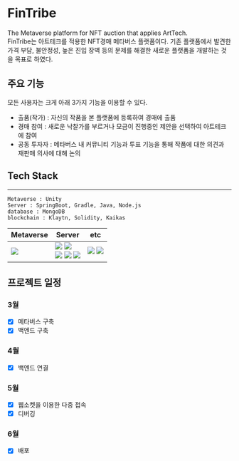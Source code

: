 # FinTribe
The Metaverse platform for NFT auction that applies ArtTech.    
FinTribe는 아트테크를 적용한 NFT경매 메타버스 플랫폼이다. 기존 플랫폼에서 발견한 가격 부담, 불안정성, 높은 진입 장벽 등의 문제를 해결한 새로운 플랫폼을 개발하는 것을 목표로 하였다.

## 주요 기능
모든 사용자는 크게 아래 3가지 기능을 이용할 수 있다.
- 출품(작가) : 자신의 작품을 본 플랫폼에 등록하여 경매에 출품
- 경매 참여 : 새로운 낙찰가를 부르거나 모금이 진행중인 제안을 선택하여 아트테크에 참여
- 공동 투자자 : 메타버스 내 커뮤니티 기능과 투표 기능을 통해 작품에 대한 의견과 재판매 의사에 대해 논의

## Tech Stack
---
```
Metaverse : Unity
Server : SpringBoot, Gradle, Java, Node.js
database : MongoDB
blockchain : Klaytn, Solidity, Kaikas
```
| Metaverse | Server | etc |                                                                                                                                                   
|------|------|------|
| <img src="https://img.shields.io/badge/Unity-FFFFFF?style=for-the-badge&logo=Unity&logoColor=black"> <br /> | <img src="https://img.shields.io/badge/Spring_Boot-F2F4F9?style=for-the-badge&logo=spring-boot"> <img src ="https://img.shields.io/badge/gradle-02303A?style=for-the-badge&logo=gradle&logoColor=white"> <br /> <img src="https://img.shields.io/badge/Java-ED8B00?style=for-the-badge&logo=java&logoColor=white"> <img src="https://img.shields.io/badge/node.js-339933?style=for-the-badge&logo=Node.js&logoColor=white"> <img src="https://img.shields.io/badge/mongoDB-47A248?style=for-the-badge&logo=MongoDB&logoColor=white"> | <img src ="https://img.shields.io/badge/Solidity-e6e6e6?style=for-the-badge&logo=solidity&logoColor=black"> <img src="https://img.shields.io/badge/github-181717?style=for-the-badge&logo=github&logoColor=white"> <br />


## 프로젝트 일정
### 3월
- [x] 메타버스 구축
- [x] 백엔드 구축
### 4월
- [x] 백엔드 연결
### 5월 
- [x] 웹소켓을 이용한 다중 접속
- [x] 디버깅
### 6월
- [x] 배포
